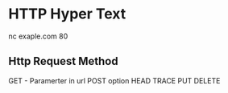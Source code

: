 # HTTP Hyper Text 

nc exaple.com 80


## Http Request Method

GET - Paramerter in url
POST
option
HEAD
TRACE
PUT
DELETE